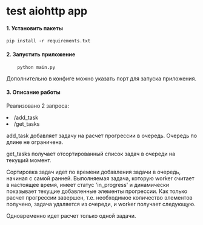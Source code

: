 # test aiohttp app

#### 1. Установить пакеты
```
pip install -r requirements.txt
```
#### 2. Запустить приложение
```
    python main.py
```
Дополнительно в конфиге можно указать порт для запуска приложения.

#### 3. Описание работы

Реализовано 2 запроса:
<li> /add_task
<li> /get_tasks


add_task добавляет задачу на расчет прогрессии в очередь. Очередь по длине не ограничена.

get_tasks получает отсортированный список задач в очереди на текущий момент.

Сортировка задач идет по времени добавления задачи в очередь, начиная с самой ранней.
Выполняемая задача, которую worker считает в настоящее время, имеет статус 'in_progress' и динамически показывает текущие добавленные элементы прогрессии.
Как только расчет прогрессии завершен, т.е. необходимое количество элементов получено, задача удаляется из очереди, и worker получает следующую.

Одновременно идет расчет только одной задачи.

